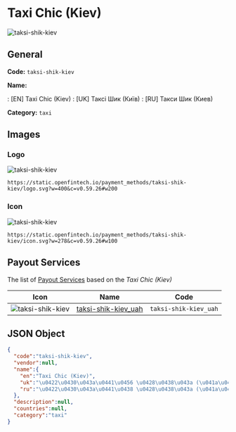 
# Taxi Chic (Kiev) 
![taksi-shik-kiev](https://static.openfintech.io/payment_methods/taksi-shik-kiev/logo.svg?w=400&c=v0.59.26#w200)  

## General 
**Code:** `taksi-shik-kiev` 
 
**Name:** 
 
:	[EN] Taxi Chic (Kiev) 
:	[UK] Таксі Шик (Київ) 
:	[RU] Такси Шик (Киев) 
 
**Category:** `taxi` 
 

## Images 

### Logo 
![taksi-shik-kiev](https://static.openfintech.io/payment_methods/taksi-shik-kiev/logo.svg?w=400&c=v0.59.26#w200)  

```
https://static.openfintech.io/payment_methods/taksi-shik-kiev/logo.svg?w=400&c=v0.59.26#w200
```  

### Icon 
![taksi-shik-kiev](https://static.openfintech.io/payment_methods/taksi-shik-kiev/icon.svg?w=278&c=v0.59.26#w100)  

```
https://static.openfintech.io/payment_methods/taksi-shik-kiev/icon.svg?w=278&c=v0.59.26#w100
```  

## Payout Services 
 
The list of [Payout Services](/payout-services/) based on the _Taxi Chic (Kiev)_ 

|Icon|Name|Code| 
|:---:|:---:|:---:| 
|![taksi-shik-kiev](https://static.openfintech.io/payout_methods/taksi-shik-kiev/icon.svg?w=278&c=v0.59.26#w40) |[taksi-shik-kiev_uah](/payout-services/taksi-shik-kiev_uah/)|`taksi-shik-kiev_uah`| 
 

## JSON Object 

```json
{
  "code":"taksi-shik-kiev",
  "vendor":null,
  "name":{
    "en":"Taxi Chic (Kiev)",
    "uk":"\u0422\u0430\u043a\u0441\u0456 \u0428\u0438\u043a (\u041a\u0438\u0457\u0432)",
    "ru":"\u0422\u0430\u043a\u0441\u0438 \u0428\u0438\u043a (\u041a\u0438\u0435\u0432)"
  },
  "description":null,
  "countries":null,
  "category":"taxi"
}
```  
